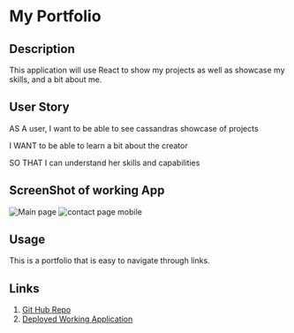 # My Portfolio

## Description

This application will use React to show my projects as well as showcase my skills, and a bit about me.

## User Story

AS A user, I want to be able to see cassandras showcase of projects

I WANT to be able to learn a bit about the creator

SO THAT I can understand her skills and capabilities

## ScreenShot of working App

![Main page](utils/readme_img/profileHome.png)
![contact page mobile](utils/readme_img/contactMobile.png)

## Usage 
This is a portfolio that is easy to navigate through links.

## Links

1. [Git Hub Repo](https://github.com/wild1k/Note-Taker)
2. [Deployed Working Application](https://cassandra-portfolio-app.herokuapp.com/)
